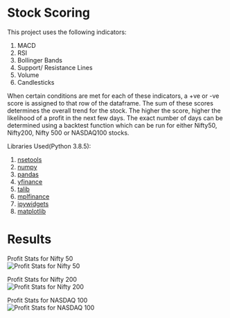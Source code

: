 # Stock Scoring

This project uses the following indicators:
1. MACD
2. RSI
3. Bollinger Bands
4. Support/ Resistance Lines
5. Volume
6. Candlesticks<br>

When certain conditions are met for each of these indicators, a +ve or -ve score is assigned to that row of the dataframe. The sum of these scores determines the overall trend for the stock. The higher the score, higher the likelihood of a profit in the next few days. The exact number of days can be 
determined using a backtest function which can be run for either Nifty50, Nifty200, Nifty 500 or NASDAQ100 stocks. 

Libraries Used(Python 3.8.5):
1. [nsetools](https://pypi.org/project/nsetools/)
2. [numpy](https://numpy.org/)
3. [pandas](https://pandas.pydata.org/)
4. [yfinance](https://pypi.org/project/yfinance/)
5. [talib](https://github.com/mrjbq7/ta-lib)
6. [mplfinance](https://pypi.org/project/mpl-finance/)
7. [ipywidgets](https://ipywidgets.readthedocs.io/en/stable/)
8. [matplotlib](https://matplotlib.org/)

# Results
Profit Stats for Nifty 50<br>
![Profit Stats for Nifty 50](https://drive.google.com/uc?export=view&id=1qtV2jcKBxRLfxaLOnasfETooZie6ale-)

Profit Stats for Nifty 200<br>
![Profit Stats for Nifty 200](https://drive.google.com/uc?export=view&id=1ZqIp5TgO4qZLrZsG8CxJ4ZPzYpEd-eq4)

Profit Stats for NASDAQ 100<br>
![Profit Stats for NASDAQ 100](https://drive.google.com/uc?export=view&id=1g5bRbpO58suBasxXkNz2kDEnXU_kRh_Q)

    